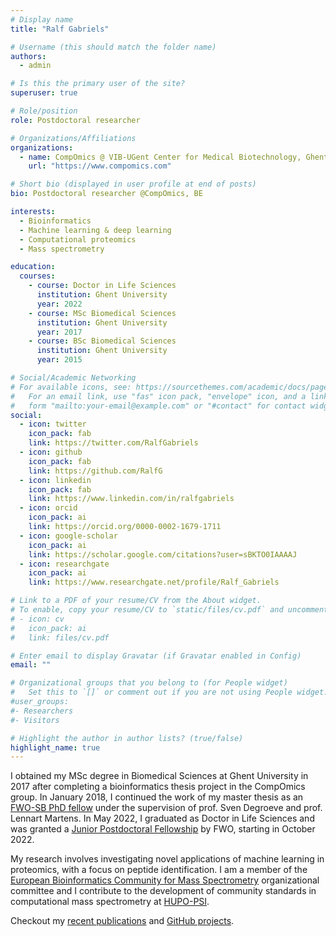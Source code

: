 ```yaml
---
# Display name
title: "Ralf Gabriels"

# Username (this should match the folder name)
authors:
  - admin

# Is this the primary user of the site?
superuser: true

# Role/position
role: Postdoctoral researcher

# Organizations/Affiliations
organizations:
  - name: CompOmics @ VIB-UGent Center for Medical Biotechnology, Ghent, BE
    url: "https://www.compomics.com"

# Short bio (displayed in user profile at end of posts)
bio: Postdoctoral researcher @CompOmics, BE

interests:
  - Bioinformatics
  - Machine learning & deep learning
  - Computational proteomics
  - Mass spectrometry

education:
  courses:
    - course: Doctor in Life Sciences
      institution: Ghent University
      year: 2022
    - course: MSc Biomedical Sciences
      institution: Ghent University
      year: 2017
    - course: BSc Biomedical Sciences
      institution: Ghent University
      year: 2015

# Social/Academic Networking
# For available icons, see: https://sourcethemes.com/academic/docs/page-builder/#icons
#   For an email link, use "fas" icon pack, "envelope" icon, and a link in the
#   form "mailto:your-email@example.com" or "#contact" for contact widget.
social:
  - icon: twitter
    icon_pack: fab
    link: https://twitter.com/RalfGabriels
  - icon: github
    icon_pack: fab
    link: https://github.com/RalfG
  - icon: linkedin
    icon_pack: fab
    link: https://www.linkedin.com/in/ralfgabriels
  - icon: orcid
    icon_pack: ai
    link: https://orcid.org/0000-0002-1679-1711
  - icon: google-scholar
    icon_pack: ai
    link: https://scholar.google.com/citations?user=sBKTO0IAAAAJ
  - icon: researchgate
    icon_pack: ai
    link: https://www.researchgate.net/profile/Ralf_Gabriels

# Link to a PDF of your resume/CV from the About widget.
# To enable, copy your resume/CV to `static/files/cv.pdf` and uncomment the lines below.
# - icon: cv
#   icon_pack: ai
#   link: files/cv.pdf

# Enter email to display Gravatar (if Gravatar enabled in Config)
email: ""

# Organizational groups that you belong to (for People widget)
#   Set this to `[]` or comment out if you are not using People widget.
#user_groups:
#- Researchers
#- Visitors

# Highlight the author in author lists? (true/false)
highlight_name: true
---
```


I obtained my MSc degree in Biomedical Sciences at Ghent University in 2017 after completing a bioinformatics thesis project in the CompOmics group. In January 2018, I continued the work of my master thesis as an [FWO-SB PhD fellow](https://www.fwo.be/en/) under the supervision of prof. Sven Degroeve and prof. Lennart Martens. In May 2022, I graduated as Doctor in Life Sciences and was granted a [Junior Postdoctoral Fellowship](https://www.fwo.be/en/) by FWO, starting in October 2022.

My research involves investigating novel applications of machine learning in proteomics, with a focus on peptide identification. I am a member of the [European Bioinformatics Community for Mass Spectrometry](https://eubic-ms.org/) organizational committee and I contribute to the development of community standards in computational mass spectrometry at [HUPO-PSI](http://www.psidev.info/).

Checkout my [recent publications](https://research.ugent.be/web/person/ralf-gabriels-0/publications/en) and [GitHub projects](https://github.com/RalfG/).

